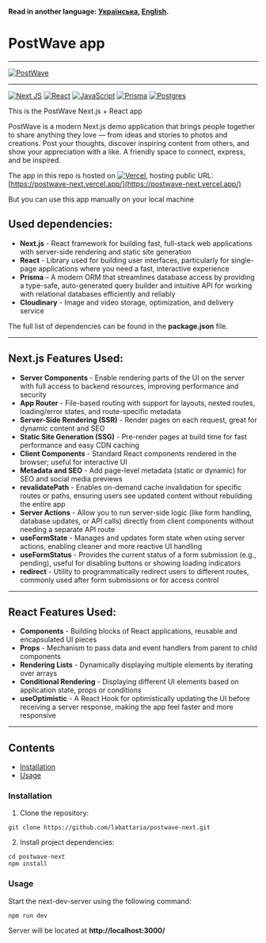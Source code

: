 **Read in another language: [Українська](README.ukr.md), [English](README.md).**

# PostWave app

---

[![PostWave](https://i.gyazo.com/7588c2966a3f623a611d171283863659.gif)](https://gyazo.com/7588c2966a3f623a611d171283863659)

---

[![Next JS](https://img.shields.io/badge/Next-black?style=for-the-badge&logo=next.js&logoColor=white)](#)
[![React](https://img.shields.io/badge/react-%2320232a.svg?style=for-the-badge&logo=react&logoColor=%2361DAFB)](#)
[![JavaScript](https://img.shields.io/badge/JavaScript-323330?style=for-the-badge&logo=javascript&logoColor=F7DF1E)](#)
[![Prisma](https://img.shields.io/badge/Prisma-3982CE?style=for-the-badge&logo=Prisma&logoColor=white)](#)
[![Postgres](https://img.shields.io/badge/postgres-%23316192.svg?style=for-the-badge&logo=postgresql&logoColor=white)](#)

This is the PostWave Next.js + React app

PostWave is a modern Next.js demo application that brings people together to share anything they love — from ideas and stories to photos and creations. Post your thoughts, discover inspiring content from others, and show your appreciation with a like. A friendly space to connect, express, and be inspired.

The app in this repo is hosted on [![Vercel](https://img.shields.io/badge/vercel-%23000000.svg?style=for-the-badge&logo=vercel&logoColor=white)](#), hosting public URL: [https://postwave-next.vercel.app/](https://postwave-next.vercel.app/)

But you can use this app manually on your local machine

## Used dependencies:

- **Next.js** - React framework for building fast, full-stack web applications with server-side rendering and static site generation
- **React** - Library used for building user interfaces, particularly for single-page applications where you need a fast, interactive experience
- **Prisma** – A modern ORM that streamlines database access by providing a type-safe, auto-generated query builder and intuitive API for working with relational databases efficiently and reliably
- **Cloudinary** - Image and video storage, optimization, and delivery service

The full list of dependencies can be found in the **package.json** file.

---

## Next.js Features Used:

- **Server Components** - Enable rendering parts of the UI on the server with full access to backend resources, improving performance and security
- **App Router** - File-based routing with support for layouts, nested routes, loading/error states, and route-specific metadata
- **Server-Side Rendering (SSR)** - Render pages on each request, great for dynamic content and SEO
- **Static Site Generation (SSG)** - Pre-render pages at build time for fast performance and easy CDN caching
- **Client Components** - Standard React components rendered in the browser; useful for interactive UI
- **Metadata and SEO** - Add page-level metadata (static or dynamic) for SEO and social media previews
- **revalidatePath** - Enables on-demand cache invalidation for specific routes or paths, ensuring users see updated content without rebuilding the entire app
- **Server Actions** - Allow you to run server-side logic (like form handling, database updates, or API calls) directly from client components without needing a separate API route
- **useFormState** - Manages and updates form state when using server actions, enabling cleaner and more reactive UI handling
- **useFormStatus** - Provides the current status of a form submission (e.g., pending), useful for disabling buttons or showing loading indicators
- **redirect** - Utility to programmatically redirect users to different routes, commonly used after form submissions or for access control

---

## React Features Used:

- **Components** - Building blocks of React applications, reusable and encapsulated UI pieces
- **Props** - Mechanism to pass data and event handlers from parent to child components
- **Rendering Lists** - Dynamically displaying multiple elements by iterating over arrays
- **Conditional Rendering** - Displaying different UI elements based on application state, props or conditions
- **useOptimistic** - A React Hook for optimistically updating the UI before receiving a server response, making the app feel faster and more responsive

---

## Contents

- [Installation](#installation)
- [Usage](#usage)

### Installation

1. Clone the repository:

```shell
git clone https://github.com/labattaria/postwave-next.git
```

2. Install project dependencies:

```shell
cd postwave-next
npm install
```

### Usage

Start the next-dev-server using the following command:

```shell
npm run dev
```

Server will be located at **http://localhost:3000/**
